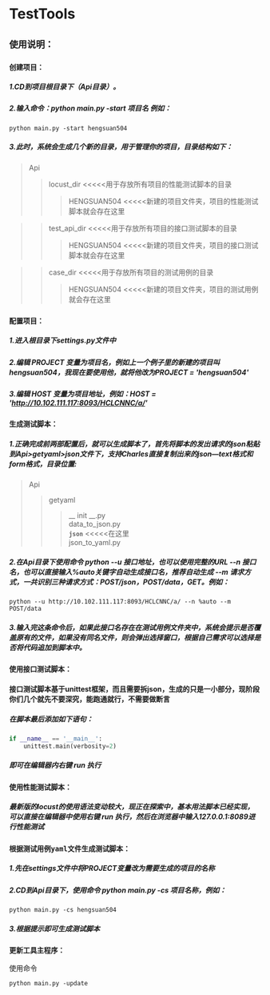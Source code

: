 # TestTools
## **`使用说明：`**

### **`创建项目：`**
##### 1.CD到项目根目录下（Api目录）。
##### 2.输入命令：python main.py -start 项目名 例如：
```
python main.py -start hengsuan504
```
##### 3.此时，系统会生成几个新的目录，用于管理你的项目，目录结构如下：
>Api
>>locust_dir      <<<<<用于存放所有项目的性能测试脚本的目录<br>
>>>HENGSUAN504      <<<<<新建的项目文件夹，项目的性能测试脚本就会存在这里<br>

>>test_api_dir      <<<<<用于存放所有项目的接口测试脚本的目录<br>
>>>HENGSUAN504      <<<<<新建的项目文件夹，项目的接口测试脚本就会存在这里<br>

>>case_dir      <<<<<用于存放所有项目的测试用例的目录<br>
>>>HENGSUAN504      <<<<<新建的项目文件夹，项目的测试用例就会存在这里

### **`配置项目：`**
##### 1.进入根目录下settings.py文件中
##### 2.编辑 PROJECT 变量为项目名，例如上一个例子里的新建的项目叫hengsuan504，我现在要使用他，就将他改为**PROJECT = 'hengsuan504'**
##### 3.编辑 HOST 变量为项目地址，例如：HOST = 'http://10.102.111.117:8093/HCLCNNC/a/'

### **`生成测试脚本：`**
##### 1.正确完成前两部配置后，就可以生成脚本了，首先将脚本的发出请求的json粘贴到Api>getyaml>json文件下，支持Charles直接复制出来的json—text格式和form格式，目录位置:<br>
> Api
>> getyaml
>>> __ init __.py<br>
>>> data_to_json.py<br>
>>> **`json`**               <<<<<在这里<br>
>>> json_to_yaml.py<br>

##### 2.在Api目录下使用命令 python --u 接口地址，也可以使用完整的URL --n 接口名，也可以直接输入%auto关键字自动生成接口名，推荐自动生成 --m 请求方式，一共识别三种请求方式：POST/json，POST/data，GET。例如：
```
python --u http://10.102.111.117:8093/HCLCNNC/a/ --n %auto --m POST/data
```
##### 3.输入完这条命令后，如果此接口名存在在测试用例文件夹中，系统会提示是否覆盖原有的文件，如果没有同名文件，则会弹出选择窗口，根据自己需求可以选择是否将代码追加到脚本中。

### **`使用接口测试脚本：`**
#### **接口测试脚本基于unittest框架，而且需要拆json，生成的只是一小部分，现阶段你们几个就先不要深究，能跑通就行，不需要做断言**
##### 在脚本最后添加如下语句：<br>
```python
if __name__ == '__main__':
    unittest.main(verbosity=2)
```
##### 即可在编辑器内右键 run 执行

### **`使用性能测试脚本：`**
##### 最新版的locust的使用语法变动较大，现正在探索中，基本用法脚本已经实现，可以直接在编辑器中使用右键 run 执行，然后在浏览器中输入127.0.0.1:8089进行性能测试

### **`根据测试用例yaml文件生成测试脚本：`**
##### 1.先在settings文件中将PROJECT变量改为需要生成的项目的名称
##### 2.CD到Api目录下，使用命令 python main.py -cs 项目名称，例如：
```
python main.py -cs hengsuan504
```
##### 3.根据提示即可生成测试脚本

### **`更新工具主程序：`**
使用命令
```
python main.py -update
```